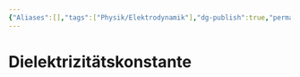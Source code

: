 ```yaml
---
{"Aliases":[],"tags":["Physik/Elektrodynamik"],"dg-publish":true,"permalink":"/02-all-notes/dielektrizitaetskonstante/","dgHomeLink":true,"dgPassFrontmatter":true}
---
```


# Dielektrizitätskonstante